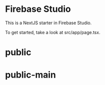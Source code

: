 # Firebase Studio

This is a NextJS starter in Firebase Studio.

To get started, take a look at src/app/page.tsx.
# public
# public-main
